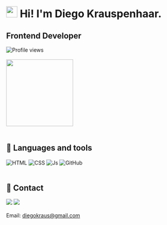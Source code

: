 <div>
<h1><img src="https://emojipedia-us.s3.amazonaws.com/source/microsoft-teams/337/waving-hand_1f44b.png" width="30px"/> Hi! I'm Diego Krauspenhaar. </h1>
 <h2>Frontend Developer</h2>
 <img src="https://komarev.com/ghpvc/?username=Diegokraus&color=yellow" alt="Profile views" />
 </div>
 
 <br>
 
<div>   
  <img height="180em" src="https://github-readme-stats.vercel.app/api/top-langs/?username=Diegokraus&layout=compact&langs_count=7&theme=react"/>
</div>


<div><br>
 <h2>🚀 Languages and tools</h2>
<img align="center" alt="HTML" src="https://img.shields.io/badge/HTML5-E34F26?style=for-the-badge&logo=html5&logoColor=white">
<img align="center" alt="CSS" src="https://img.shields.io/badge/CSS3-1572B6?style=for-the-badge&logo=css3&logoColor=white">
<img align="center" alt="Js" src="https://img.shields.io/badge/JavaScript-323330?style=for-the-badge&logo=javascript&logoColor=F7DF1E">
<img align="center" alt="GitHub" src="https://img.shields.io/badge/GitHub-100000?style=for-the-badge&logo=github&logoColor=white">
 </div>

<br>

 <div>
  <h2>📱 Contact</h2>
    <a href="https://www.linkedin.com/in/diego-krauspenhaar" target="_blank"><img src="https://img.shields.io/badge/-LinkedIn-%230077B5?style=for-the-badge&logo=linkedin&logoColor=white" target="_blank"></a>  
   <a href = "mailto:diegokraus@gmail.com"><img src="https://img.shields.io/badge/-Gmail-%23333?style=for-the-badge&logo=gmail&logoColor=white" target="_blank"></a>
</div>

<br>
<div>Email: <a href = "mailto:diegokraus@gmail.com">diegokraus@gmail.com</a></div>



